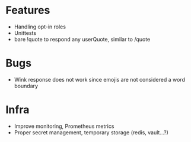 # Features

* Handling opt-in roles
* Unittests
* bare !quote to respond any userQuote, similar to /quote

# Bugs

* Wink response does not work since emojis are not considered a word boundary

# Infra

* Improve monitoring, Prometheus metrics
* Proper secret management, temporary storage (redis, vault...?)

